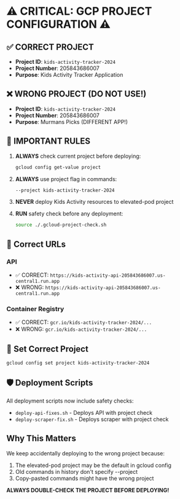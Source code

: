 # ⚠️ CRITICAL: GCP PROJECT CONFIGURATION ⚠️

## ✅ CORRECT PROJECT
- **Project ID**: `kids-activity-tracker-2024`
- **Project Number**: 205843686007
- **Purpose**: Kids Activity Tracker Application

## ❌ WRONG PROJECT (DO NOT USE!)
- **Project ID**: `kids-activity-tracker-2024`
- **Project Number**: 205843686007
- **Purpose**: Murmans Picks (DIFFERENT APP!)

## 🚨 IMPORTANT RULES

1. **ALWAYS** check current project before deploying:
   ```bash
   gcloud config get-value project
   ```

2. **ALWAYS** use project flag in commands:
   ```bash
   --project kids-activity-tracker-2024
   ```

3. **NEVER** deploy Kids Activity resources to elevated-pod project

4. **RUN** safety check before any deployment:
   ```bash
   source ./.gcloud-project-check.sh
   ```

## 📝 Correct URLs

### API
- ✅ CORRECT: `https://kids-activity-api-205843686007.us-central1.run.app`
- ❌ WRONG: `https://kids-activity-api-205843686007.us-central1.run.app`

### Container Registry
- ✅ CORRECT: `gcr.io/kids-activity-tracker-2024/...`
- ❌ WRONG: `gcr.io/kids-activity-tracker-2024/...`

## 🔧 Set Correct Project
```bash
gcloud config set project kids-activity-tracker-2024
```

## 🛡️ Deployment Scripts
All deployment scripts now include safety checks:
- `deploy-api-fixes.sh` - Deploys API with project check
- `deploy-scraper-fix.sh` - Deploys scraper with project check

## Why This Matters
We keep accidentally deploying to the wrong project because:
1. The elevated-pod project may be the default in gcloud config
2. Old commands in history don't specify --project
3. Copy-pasted commands might have the wrong project

**ALWAYS DOUBLE-CHECK THE PROJECT BEFORE DEPLOYING!**
